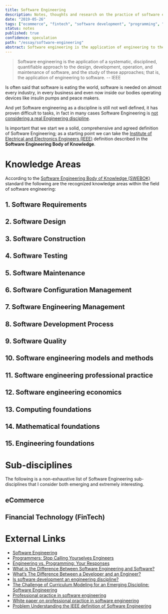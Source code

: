 ```yaml
---
title: Software Engineering
description: Notes, thoughts and research on the practice of software engineering
date: "2019-05-26"
tags: ["ecommerce", "fintech", "software development", "programming", "engineering"]
status: notes
published: true
confidence: speculation
path: "/essay/software-engineering"
abstract: Software engineering is the application of engineering to the development of software in a systematic method. As software expands into new and different fields new specialties and disciplines will emerge, in particular I'm interested on the fields of ecommerce and financial technology.
---
```


>Software engineering is the application of a systematic, disciplined, quantifiable approach to the design, development, operation, and maintenance of software, and the study of these approaches; that is, the application of engineering to software. -- IEEE

Is often said that software is eating the world, software is needed on almost every industry, in every business and even now inside our bodies operating devices like insulin pumps and peace makers. 

And yet Software engineering as a discipline is still not well defined, it has proven difficult to tasks, in fact in many cases Software Engineering is [not considering a real Engineering discipline](https://www.theatlantic.com/technology/archive/2015/11/programmers-should-not-call-themselves-engineers/414271/).

Is important that we start we a solid, comprehensive and agreed definition of Software Engineering; as a starting point we can take the [Institute of Electrical and Electronics Engineers (IEEE)](https://en.wikipedia.org/wiki/Institute_of_Electrical_and_Electronics_Engineers) definition described in the **Software Engineering Body of Knowledge**.

# Knowledge Areas

According to the [Software Engineering Body of Knowledge (SWEBOK)](https://en.wikipedia.org/wiki/Software_Engineering_Body_of_Knowledge) standard the following are the recognized knowledge areas within the field of software engineering:

## 1. Software Requirements

## 2. Software Design 

## 3. Software Construction

## 4. Software Testing

## 5. Software Maintenance 

## 6. Software Configuration Management

## 7. Software Engineering Management

## 8. Software Development Process 

## 9. Software Quality

## 10. Software engineering models and methods

## 11. Software engineering professional practice

## 12. Software engineering economics

## 13. Computing foundations

## 14. Mathematical foundations

## 15. Engineering foundations


# Sub-disciplines

The following is a non-exhaustive list of Software Engineering sub-disciplines that I consider both emerging and extremely interesting.

## eCommerce 

## Financial Technology (FinTech)


# External Links

- [Software Engineering](https://en.wikipedia.org/wiki/Software_engineering)
- [Programmers: Stop Calling Yourselves Engineers](https://www.theatlantic.com/technology/archive/2015/11/programmers-should-not-call-themselves-engineers/414271/)
- [Engineering vs. Programming: Your Responses](https://www.theatlantic.com/notes/2015/11/reader-responses-engineering-vs-programming/415314/)
- [What is the Difference Between Software Engineering and Software?](https://www.computersciencedegreehub.com/faq/what-is-the-difference-between-software-engineering-and-software/)
- [What’s The Difference Between a Developer and an Engineer?](https://hackernoon.com/whats-the-difference-between-a-developer-and-an-engineer-1e7a97fc1bd)
- [Is software development an engineering discipline?](https://softwareengineering.stackexchange.com/questions/111265/is-software-development-an-engineering-discipline)
- [The Challenge of Curriculum Modeling for an Emerging Discipline: Software Engineering](http://citeseerx.ist.psu.edu/viewdoc/download?doi=10.1.1.112.4529&rep=rep1&type=pdf)
- [Professional practice in software engineering](https://engineerscanada.ca/public-policy/issue-statements/professional-practice-in-software-engineering)
- [White paper on professional practice in software engineering](https://engineerscanada.ca/publications/white-paper-on-professional-practice-in-software-engineering)
- [Problem Understanding the IEEE definition of Software Engineering](https://softwareengineering.stackexchange.com/questions/183685/problem-understanding-the-ieee-definition-of-software-engineering)